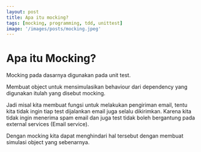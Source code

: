 ```yaml
---
layout: post
title: Apa itu mocking?
tags: [mocking, programming, tdd, unittest]
image: '/images/posts/mocking.jpeg'
---
```


# Apa itu Mocking?

Mocking pada dasarnya digunakan pada unit test.

Membuat object untuk mensimulasikan behaviour dari dependency yang digunakan itulah yang disebut mocking.

Jadi misal kita membuat fungsi untuk melakukan pengiriman email, tentu kita tidak ingin tiap test dijalankan email juga selalu dikirimkan. Karena kita tidak ingin menerima spam email dan juga test tidak boleh bergantung pada external services (Email service).

Dengan mocking kita dapat menghindari hal tersebut dengan membuat simulasi object yang sebenarnya.
